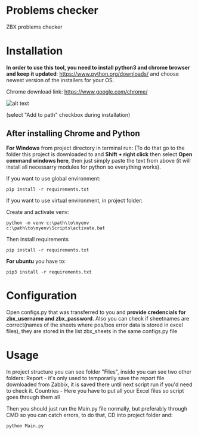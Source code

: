 # Problems checker
 ZBX problems checker

# Installation

**In order to use this tool, you need to install python3 and chrome browser and keep it updated**: https://www.python.org/downloads/ and choose newest version of the installers for your OS.

Chrome download link: https://www.google.com/chrome/

![alt text](https://imgur.com/06EspWQ)

(select "Add to path" checkbox during installation)

## After installing Chrome and Python

**For Windows** from project directory in terminal run:
(To do that go to the folder this project is downloaded to and **Shift + right click** then select **Open command windows here**, then just simply paste the text from above (it will install all necessarry modules for python so everything works).

If you want to use global environment:
```
pip install -r requirements.txt
```
If you want to use virtual environment, in project folder:

Create and activate venv:
```
python -m venv c:\path\to\myenv
c:\path\to\myenv\Scripts\activate.bat
```

Then install requirements
```
pip install -r requirements.txt
```


**For ubuntu**  you have to:

```
pip3 install -r requirements.txt
```

# Configuration
Open configs.py that was transferred to you and **provide credencials for zbx_username and zbx_password**.
Also you can check if sheetnames are correct(names of the sheets where pos/bos error data is stored in excel files), they are stored in the list zbx_sheets in the same configs.py file


# Usage
In project structure you can see folder "Files", inside you can see two other folders:
Report - it's only used to temporarily save the report file downloaded from Zabbix, it is saved there until next script run if you'd need to check it.
Countries - Here you have to put all your Excel files so script goes through them all


Then you should just run the Main.py file normally, but preferably through CMD so you can catch errors, to do that, CD into project folder and:
```
python Main.py
```

